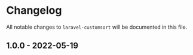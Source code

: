 # Changelog

All notable changes to `laravel-customsort` will be documented in this file.

## 1.0.0 - 2022-05-19

